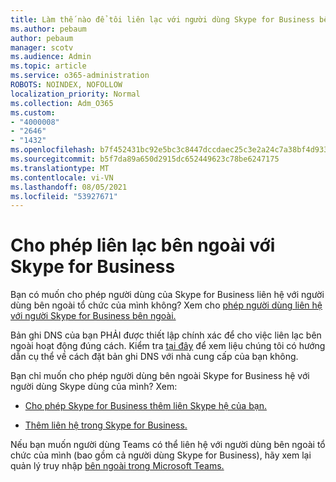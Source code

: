 ```yaml
---
title: Làm thế nào để tôi liên lạc với người dùng Skype for Business bên ngoài
ms.author: pebaum
author: pebaum
manager: scotv
ms.audience: Admin
ms.topic: article
ms.service: o365-administration
ROBOTS: NOINDEX, NOFOLLOW
localization_priority: Normal
ms.collection: Adm_O365
ms.custom:
- "4000008"
- "2646"
- "1432"
ms.openlocfilehash: b7f452431bc92e5bc3c8447dccdaec25c3e2a24c7a38bf4d933d3f125e4d2d35
ms.sourcegitcommit: b5f7da89a650d2915dc652449623c78be6247175
ms.translationtype: MT
ms.contentlocale: vi-VN
ms.lasthandoff: 08/05/2021
ms.locfileid: "53927671"
---
```

# <a name="allow-external-communications-with-skype-for-business"></a>Cho phép liên lạc bên ngoài với Skype for Business 

Bạn có muốn cho phép người dùng của Skype for Business liên hệ với người dùng bên ngoài tổ chức của mình không? Xem cho [phép người dùng liên hệ với người Skype for Business bên ngoài.](https://docs.microsoft.com/skypeforbusiness/set-up-skype-for-business-online/allow-users-to-contact-external-skype-for-business-users)

Bản ghi DNS của bạn PHẢI được thiết lập chính xác để cho việc liên lạc bên ngoài hoạt động đúng cách. Kiểm tra [tại đây](https://docs.microsoft.com/microsoft-365/admin/get-help-with-domains/set-up-your-domain-host-specific-instructions) để xem liệu chúng tôi có hướng dẫn cụ thể về cách đặt bản ghi DNS với nhà cung cấp của bạn không. 

Bạn chỉ muốn cho phép người dùng bên ngoài Skype for Business hệ với người dùng Skype dùng của mình? Xem:

- [Cho phép Skype for Business thêm liên Skype hệ của bạn.](https://docs.microsoft.com/skypeforbusiness/set-up-skype-for-business-online/let-skype-for-business-users-add-skype-contacts) 

- [Thêm liên hệ trong Skype for Business.](https://support.office.com/article/add-a-contact-in-skype-for-business-89338023-2adf-4f5c-90b6-f8b6f72fadd1)


Nếu bạn muốn người dùng Teams có thể liên hệ với người dùng bên ngoài tổ chức của mình (bao gồm cả người dùng Skype for Business), hãy xem lại quản lý truy nhập [bên ngoài trong Microsoft Teams.](https://docs.microsoft.com/microsoftteams/let-your-teams-users-communicate-with-other-people) 
